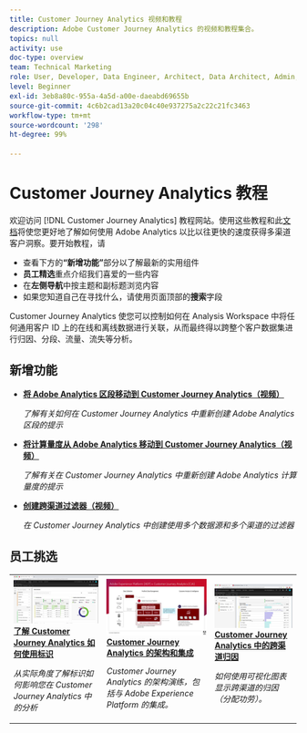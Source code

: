 ```yaml
---
title: Customer Journey Analytics 视频和教程
description: Adobe Customer Journey Analytics 的视频和教程集合。
topics: null
activity: use
doc-type: overview
team: Technical Marketing
role: User, Developer, Data Engineer, Architect, Data Architect, Admin, Leader
level: Beginner
exl-id: 3eb8a80c-955a-4a5d-a00e-daeabd69655b
source-git-commit: 4c6b2cad13a20c04c40e937275a2c22c21fc3463
workflow-type: tm+mt
source-wordcount: '298'
ht-degree: 99%

---
```


# Customer Journey Analytics 教程

欢迎访问 [!DNL Customer Journey Analytics] 教程网站。使用这些教程和此[文档](https://experienceleague.adobe.com/docs/analytics-platform/using/cja-landing.html)将使您更好地了解如何使用 Adobe Analytics 以比以往更快的速度获得多渠道客户洞察。要开始教程，请

* 查看下方的&#x200B;**“新增功能”**&#x200B;部分以了解最新的实用组件
* **员工精选**&#x200B;重点介绍我们喜爱的一些内容
* 在&#x200B;**左侧导航**&#x200B;中按主题和副标题浏览内容
* 如果您知道自己在寻找什么，请使用页面顶部的&#x200B;**搜索**&#x200B;字段

Customer Journey Analytics 使您可以控制如何在 Analysis Workspace 中将任何通用客户 ID 上的在线和离线数据进行关联，从而最终得以跨整个客户数据集进行归因、分段、流量、流失等分析。

<div id="whats-new-section">

## 新增功能

* **[将 Adobe Analytics 区段移动到 Customer Journey Analytics（视频）](components/filters/moving-adobe-analytics-segments-to-customer-journey-analytics.md)**

   *了解有关如何在 Customer Journey Analytics 中重新创建 Adobe Analytics 区段的提示*

* **[将计算量度从 Adobe Analytics 移动到 Customer Journey Analytics（视频）](components/calc-metrics/moving-your-calculated-metrics-from-adobe-analytics-to-customer-journey-analytics.md)**

   *了解有关在 Customer Journey Analytics 中重新创建 Adobe Analytics 计算量度的提示*

* **[创建跨渠道过滤器（视频）](components/filters/creating-cross-channel-filters-in-customer-journey-analytics.md)**

   *在 Customer Journey Analytics 中创建使用多个数据源和多个渠道的过滤器*

</div>

<div id="recs-overview-body-1"></div>
<div id="recs-overview-body-2"></div>
<div id="recs-overview-body-3"></div>
<div id="recs-overview-body-4"></div>
<div id="recs-overview-body-5"></div>
<div id="recs-overview-body-6"></div>

<div id="staff-picks-section">

## 员工挑选

<table>
<tr>
  <td>
    <a href="visitor-id/understanding-how-customer-journey-analytics-uses-identity.md">
      <img alt="了解 CJA 如何使用标识" src="assets/30750.jpg" />
    </a>
    <div>
      <a href="visitor-id/understanding-how-customer-journey-analytics-uses-identity.md">
    <strong>了解 Customer Journey Analytics 如何使用标识</strong>
    </a>
    </div>
    <p>
    <em>从实际角度了解标识如何影响您在 Customer Journey Analytics 中的分析</em>
    <p>
  </td>
   <td>
    <a href="architecture/architecture-and-integrations-of-cja.md">
      <img alt="Customer Journey Analytics 的架构和集成" src="assets/32483.jpg" />
    </a>
    <div>
      <a href="architecture/architecture-and-integrations-of-cja.md">
    <strong>Customer Journey Analytics 的架构和集成</strong>
    </a>
    </div>
    <p>
    <em>Customer Journey Analytics 的架构演练，包括与 Adobe Experience Platform 的集成。</em>
    <p>
  </td>
  <td>
    <a href="visualizations/cross-channel-attribution-in-customer-journey-analytics.md">
      <img alt="Customer Journey Analytics 中的跨渠道归因" src="assets/31772.jpg" />
    </a>
    <div>
      <a href="visualizations/cross-channel-attribution-in-customer-journey-analytics.md">
    <strong>Customer Journey Analytics 中的跨渠道归因</strong>
    </a>
    </div>
    <p>
    <em>如何使用可视化图表显示跨渠道的归因（分配功劳）。</em>
    <p>
  </td>
</tr>
</table>
</div>
